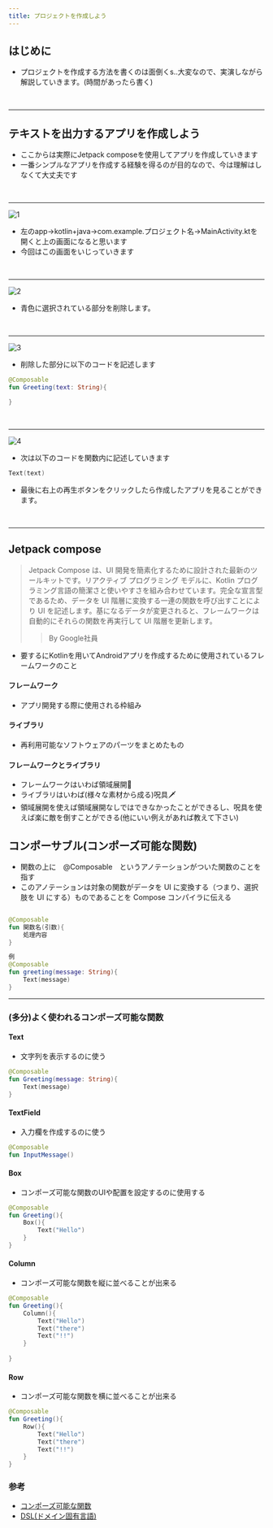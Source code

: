 ```yaml
---
title: プロジェクトを作成しよう
---
```


## はじめに

- プロジェクトを作成する方法を書くのは面倒くs..大変なので、実演しながら解説していきます。(時間があったら書く)

<br/>

---

## テキストを出力するアプリを作成しよう

- ここからは実際にJetpack composeを使用してアプリを作成していきます
- 一番シンプルなアプリを作成する経験を得るのが目的なので、今は理解はしなくて大丈夫です

<br/>

---

![1](./src/assets/twos/1.png)

- 左のapp->kotlin+java->com.example.プロジェクト名->MainActivity.ktを開くと上の画面になると思います
- 今回はこの画面をいじっていきます

<br/>

---

![2](./src/assets/twos/2.png)

- 青色に選択されている部分を削除します。

<br/>

---

![3](./src/assets/twos/3.png)

- 削除した部分に以下のコードを記述します

```kotlin
@Composable
fun Greeting(text: String){

}
```

<br/>

---

![4](./src/assets/twos/4.png)

- 次は以下のコードを関数内に記述していきます

```kotlin
Text(text)
```

- 最後に右上の再生ボタンをクリックしたら作成したアプリを見ることができます。

<br/>

---

## Jetpack compose

>Jetpack Compose は、UI 開発を簡素化するために設計された最新のツールキットです。リアクティブ プログラミング モデルに、Kotlin プログラミング言語の簡潔さと使いやすさを組み合わせています。完全な宣言型であるため、データを UI 階層に変換する一連の関数を呼び出すことにより UI を記述します。基になるデータが変更されると、フレームワークは自動的にそれらの関数を再実行して UI 階層を更新します。
>>By Google社員

- 要するにKotlinを用いてAndroidアプリを作成するために使用されているフレームワークのこと

#### フレームワーク

- アプリ開発する際に使用される枠組み

#### ライブラリ

- 再利用可能なソフトウェアのパーツをまとめたもの

#### フレームワークとライブラリ

- フレームワークはいわば領域展開🤞
- ライブラリはいわば(様々な素材から成る)呪具🗡
- 領域展開を使えば領域展開なしではできなかったことができるし、呪具を使えば楽に敵を倒すことができる(他にいい例えがあれば教えて下さい)

## コンポーサブル(コンポーズ可能な関数)

- 関数の上に　@Composable　というアノテーションがついた関数のことを指す
- このアノテーションは対象の関数がデータを UI に変換する（つまり、選択肢を UI にする）ものであることを Compose コンパイラに伝える

```kotlin

@Composable
fun 関数名(引数){
    処理内容
}

例
@Composable
fun greeting(message: String){
    Text(message)
}
```

---

### (多分)よく使われるコンポーズ可能な関数

#### Text

- 文字列を表示するのに使う

```kotlin
@Composable
fun Greeting(message: String){
    Text(message)
}
```

#### TextField

- 入力欄を作成するのに使う

```kotlin
@Composable
fun InputMessage()
```

#### Box

- コンポーズ可能な関数のUIや配置を設定するのに使用する

```kotlin
@Composable
fun Greeting(){
    Box(){
        Text("Hello")
    }
}
```

#### Column

- コンポーズ可能な関数を縦に並べることが出来る

```kotlin
@Composable
fun Greeting(){
    Column(){
        Text("Hello")
        Text("there")
        Text("!!")
    }
        
}
```

#### Row

- コンポーズ可能な関数を横に並べることが出来る

```kotlin
@Composable
fun Greeting(){
    Row(){
        Text("Hello")
        Text("there")
        Text("!!")
    }
}
```

### 参考

- [コンポーズ可能な関数](https://android-developers-jp.googleblog.com/2022/10/composable-functions.html)
- [DSL(ドメイン固有言語)](https://notion.yumemi.co.jp/dsl)

